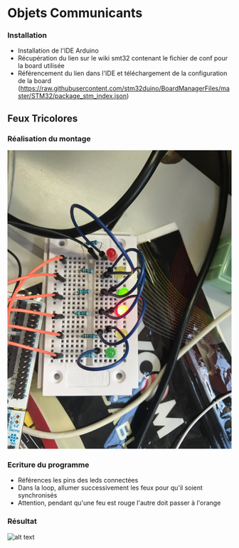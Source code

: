 # Objets Communicants


### Installation

* Installation de l'IDE Arduino
* Récupération du lien sur le wiki smt32 contenant le fichier de conf pour la board utilisée
* Référencement du lien dans l'IDE et téléchargement de la configuration de la board
 (https://raw.githubusercontent.com/stm32duino/BoardManagerFiles/master/STM32/package_stm_index.json)

## Feux Tricolores

### Réalisation du montage

![alt text](./Images/montage_feux.jpeg "Montage Feux Tricolores")

### Ecriture du programme

* Références les pins des leds connectées
* Dans la loop, allumer successivement les feux pour qu'il soient synchronisés
* Attention, pendant qu'une feu est rouge l'autre doit passer à l'orange

### Résultat

![alt text](./Images/gif_feux.gif "2 Feux tricolors qui fonctionnent ensembles")
